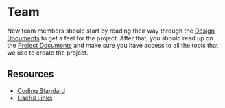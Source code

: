# Team

New team members should start by reading their way through the [Design Documents](design/index) to get a feel for the project. After that, you should read up on the [Project Documents](project/index) and make sure you have access to all the tools that we use to create the project.

## Resources

* [Coding Standard](resources/coding-standard)
* [Useful Links](resources/useful-links)